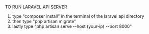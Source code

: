 TO RUN LARAVEL API SERVER

1. type "composer install" in the terminal of the laravel api directory
2. then type "php artisan migrate"
3. lastly type "php artisan serve --host (your-ip) --port 8000"
